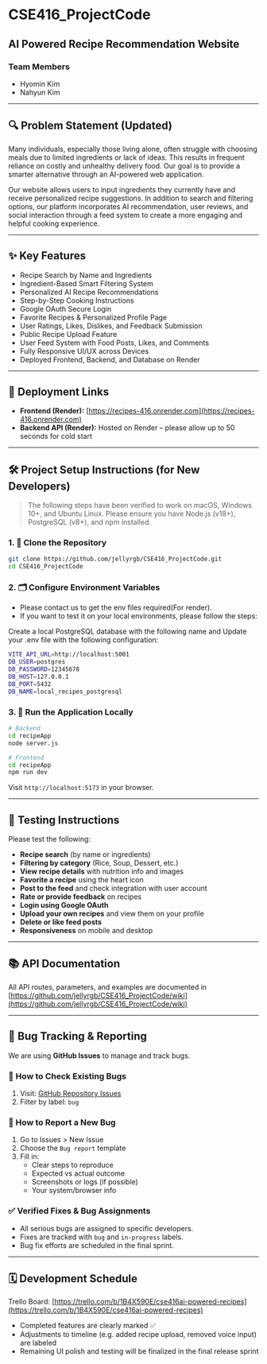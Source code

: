 # CSE416_ProjectCode

## AI Powered Recipe Recommendation Website

### Team Members

- Hyomin Kim
- Nahyun Kim

---

## 🔍 Problem Statement (Updated)

Many individuals, especially those living alone, often struggle with choosing meals due to limited ingredients or lack of ideas. This results in frequent reliance on costly and unhealthy delivery food. Our goal is to provide a smarter alternative through an AI-powered web application.

Our website allows users to input ingredients they currently have and receive personalized recipe suggestions. In addition to search and filtering options, our platform incorporates AI recommendation, user reviews, and social interaction through a feed system to create a more engaging and helpful cooking experience.

---

## ✨ Key Features

- Recipe Search by Name and Ingredients
- Ingredient-Based Smart Filtering System
- Personalized AI Recipe Recommendations
- Step-by-Step Cooking Instructions
- Google OAuth Secure Login
- Favorite Recipes & Personalized Profile Page
- User Ratings, Likes, Dislikes, and Feedback Submission
- Public Recipe Upload Feature
- User Feed System with Food Posts, Likes, and Comments
- Fully Responsive UI/UX across Devices
- Deployed Frontend, Backend, and Database on Render

---

## 🚀 Deployment Links

- **Frontend (Render):** [https://recipes-416.onrender.com](https://recipes-416.onrender.com)
- **Backend API (Render):** Hosted on Render – please allow up to 50 seconds for cold start

---

## 🛠️ Project Setup Instructions (for New Developers)

> The following steps have been verified to work on macOS, Windows 10+, and Ubuntu Linux. Please ensure you have Node.js (v18+), PostgreSQL (v8+), and npm installed.

### 1. 🔽 Clone the Repository

```bash
git clone https://github.com/jellyrgb/CSE416_ProjectCode.git
cd CSE416_ProjectCode
```

### 2. 🗂️ Configure Environment Variables

- Please contact us to get the env files required(For render).
- If you want to test it on your local environments, please follow the steps:

Create a local PostgreSQL database with the following name and Update your .env file with the following configuration:

```bash
VITE_API_URL=http://localhost:5001
DB_USER=postgres
DB_PASSWORD=12345678
DB_HOST=127.0.0.1
DB_PORT=5432
DB_NAME=local_recipes_postgresql
```

### 3. 🚀 Run the Application Locally

```bash
# Backend
cd recipeApp
node server.js

# Frontend
cd recipeApp
npm run dev
```

Visit `http://localhost:5173` in your browser.

---

## 🧪 Testing Instructions

Please test the following:

- **Recipe search** (by name or ingredients)
- **Filtering by category** (Rice, Soup, Dessert, etc.)
- **View recipe details** with nutrition info and images
- **Favorite a recipe** using the heart icon
- **Post to the feed** and check integration with user account
- **Rate or provide feedback** on recipes
- **Login using Google OAuth**
- **Upload your own recipes** and view them on your profile
- **Delete or like feed posts**
- **Responsiveness** on mobile and desktop

---

## 📚 API Documentation

All API routes, parameters, and examples are documented in [https://github.com/jellyrgb/CSE416_ProjectCode/wiki](https://github.com/jellyrgb/CSE416_ProjectCode/wiki)

---

## 🐞 Bug Tracking & Reporting

We are using **GitHub Issues** to manage and track bugs.

### 🔎 How to Check Existing Bugs

1. Visit: [GitHub Repository Issues](https://github.com/jellyrgb/CSE416_ProjectCode/issues)
2. Filter by label: `bug`

### 📝 How to Report a New Bug

1. Go to Issues > New Issue
2. Choose the `Bug report` template
3. Fill in:
   - Clear steps to reproduce
   - Expected vs actual outcome
   - Screenshots or logs (if possible)
   - Your system/browser info

### ✅ Verified Fixes & Bug Assignments

- All serious bugs are assigned to specific developers.
- Fixes are tracked with `bug` and `in-progress` labels.
- Bug fix efforts are scheduled in the final sprint.

---

## 🗓️ Development Schedule

Trello Board: [https://trello.com/b/1B4X590E/cse416ai-powered-recipes](https://trello.com/b/1B4X590E/cse416ai-powered-recipes)

- Completed features are clearly marked ✅
- Adjustments to timeline (e.g. added recipe upload, removed voice input) are labeled
- Remaining UI polish and testing will be finalized in the final release sprint
